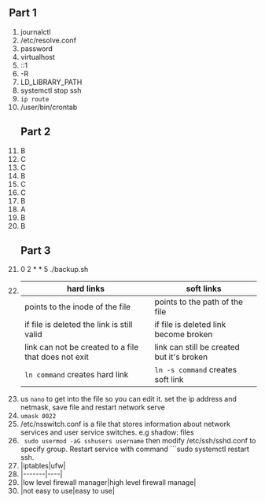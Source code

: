 ## Part 1
1. journalctl
2. /etc/resolve.conf
3. password
4. virtualhost
5. ::1
6. -R
7. LD_LIBRARY_PATH
8. systemctl stop ssh
9. ```ip route```
10. /user/bin/crontab
    ## Part 2
11. B
12. C
13. C
14. B
15. C
16. C
17. B
18. A
19. B
20. B
    ## Part 3
21. 0 2 * * 5 ./backup.sh
22. |hard links   |soft links  |
    |---|--|
    |points to the inode of the file|points to the path of the file|
    |if file is deleted the link is still valid|if file is deleted link become broken|
    |link can not be created to a file that does not exit|link can still be created but it's broken|
    |```ln command``` creates hard link| ```ln -s command``` creates soft link|
 23. us ```nano``` to get into the file so you can edit it. set the ip address and netmask, save file and restart network serve
 24. ```umask 0022```
 25.    /etc/nsswitch.conf is a file that stores information about network services and user service switches. e.g shadow: files
 26. ``` sudo usermod -aG sshusers username``` then modify /etc/ssh/sshd.conf to specify group. Restart service with command ```sudo systemctl restart ssh.
 27. |iptables|ufw|
 28. |-------|----|
 29. |low level firewall manager|high level firewall manage|
 30. |not easy to use|easy to use|
